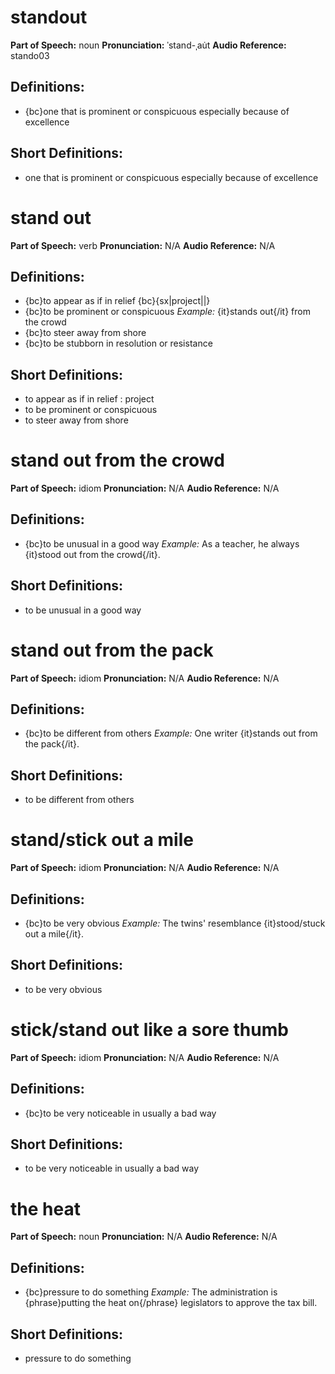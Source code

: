 # standout

**Part of Speech:** noun
**Pronunciation:** ˈstand-ˌau̇t
**Audio Reference:** stando03

## Definitions:
- {bc}one that is prominent or conspicuous especially because of excellence

## Short Definitions:
- one that is prominent or conspicuous especially because of excellence
# stand out

**Part of Speech:** verb
**Pronunciation:** N/A
**Audio Reference:** N/A

## Definitions:
- {bc}to appear as if in relief {bc}{sx|project||}
- {bc}to be prominent or conspicuous 
  *Example:* {it}stands out{/it} from the crowd
- {bc}to steer away from shore
- {bc}to be stubborn in resolution or resistance

## Short Definitions:
- to appear as if in relief : project
- to be prominent or conspicuous
- to steer away from shore
# stand out from the crowd

**Part of Speech:** idiom
**Pronunciation:** N/A
**Audio Reference:** N/A

## Definitions:
- {bc}to be unusual in a good way 
  *Example:* As a teacher, he always {it}stood out from the crowd{/it}.

## Short Definitions:
- to be unusual in a good way
# stand out from the pack

**Part of Speech:** idiom
**Pronunciation:** N/A
**Audio Reference:** N/A

## Definitions:
- {bc}to be different from others 
  *Example:* One writer {it}stands out from the pack{/it}.

## Short Definitions:
- to be different from others
# stand/stick out a mile

**Part of Speech:** idiom
**Pronunciation:** N/A
**Audio Reference:** N/A

## Definitions:
- {bc}to be very obvious 
  *Example:* The twins' resemblance {it}stood/stuck out a mile{/it}.

## Short Definitions:
- to be very obvious
# stick/stand out like a sore thumb

**Part of Speech:** idiom
**Pronunciation:** N/A
**Audio Reference:** N/A

## Definitions:
- {bc}to be very noticeable in usually a bad way

## Short Definitions:
- to be very noticeable in usually a bad way
# the heat

**Part of Speech:** noun
**Pronunciation:** N/A
**Audio Reference:** N/A

## Definitions:
- {bc}pressure to do something 
  *Example:* The administration is {phrase}putting the heat on{/phrase} legislators to approve the tax bill.

## Short Definitions:
- pressure to do something
